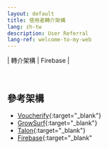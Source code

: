```yaml
---
layout: default
title: 使用者轉介架構
lang: zh-tw
description: User Referral
lang-ref: welcome-to-my-web
---
```




| 轉介架構 | Firebase |

<br>

## 參考架構

* [Voucherify](https://www.voucherify.io/pricing){:target="_blank"}
* [GrowSurf](https://growsurf.com/){:target="_blank"}
* [Talon](https://www.talon.one/referrals){:target="_blank"}
* [Firebase](https://firebase.google.com/docs/dynamic-links/use-cases/rewarded-referralss){:target="_blank"